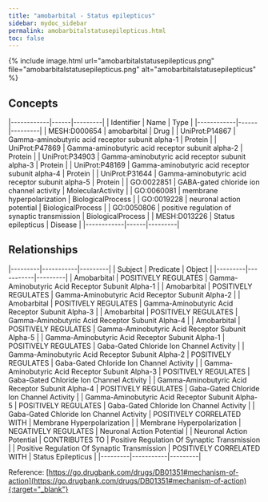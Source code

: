 ```yaml
---
title: "amobarbital - Status epilepticus"
sidebar: mydoc_sidebar
permalink: amobarbitalstatusepilepticus.html
toc: false 
---
```


{% include image.html url="amobarbitalstatusepilepticus.png" file="amobarbitalstatusepilepticus.png" alt="amobarbitalstatusepilepticus" %}

## Concepts

|------------|------|---------|
| Identifier | Name | Type    |
|------------|------|---------|
| MESH:D000654 | amobarbital | Drug |
| UniProt:P14867 | Gamma-aminobutyric acid receptor subunit alpha-1 | Protein |
| UniProt:P47869 | Gamma-aminobutyric acid receptor subunit alpha-2 | Protein |
| UniProt:P34903 | Gamma-aminobutyric acid receptor subunit alpha-3 | Protein |
| UniProt:P48169 | Gamma-aminobutyric acid receptor subunit alpha-4 | Protein |
| UniProt:P31644 | Gamma-aminobutyric acid receptor subunit alpha-5 | Protein |
| GO:0022851 | GABA-gated chloride ion channel activity | MolecularActivity |
| GO:0060081 | membrane hyperpolarization | BiologicalProcess |
| GO:0019228 | neuronal action potential | BiologicalProcess |
| GO:0050806 | positive regulation of synaptic transmission | BiologicalProcess |
| MESH:D013226 | Status epilepticus | Disease |
|------------|------|---------|

## Relationships

|---------|-----------|---------|
| Subject | Predicate | Object  |
|---------|-----------|---------|
| Amobarbital | POSITIVELY REGULATES | Gamma-Aminobutyric Acid Receptor Subunit Alpha-1 |
| Amobarbital | POSITIVELY REGULATES | Gamma-Aminobutyric Acid Receptor Subunit Alpha-2 |
| Amobarbital | POSITIVELY REGULATES | Gamma-Aminobutyric Acid Receptor Subunit Alpha-3 |
| Amobarbital | POSITIVELY REGULATES | Gamma-Aminobutyric Acid Receptor Subunit Alpha-4 |
| Amobarbital | POSITIVELY REGULATES | Gamma-Aminobutyric Acid Receptor Subunit Alpha-5 |
| Gamma-Aminobutyric Acid Receptor Subunit Alpha-1 | POSITIVELY REGULATES | Gaba-Gated Chloride Ion Channel Activity |
| Gamma-Aminobutyric Acid Receptor Subunit Alpha-2 | POSITIVELY REGULATES | Gaba-Gated Chloride Ion Channel Activity |
| Gamma-Aminobutyric Acid Receptor Subunit Alpha-3 | POSITIVELY REGULATES | Gaba-Gated Chloride Ion Channel Activity |
| Gamma-Aminobutyric Acid Receptor Subunit Alpha-4 | POSITIVELY REGULATES | Gaba-Gated Chloride Ion Channel Activity |
| Gamma-Aminobutyric Acid Receptor Subunit Alpha-5 | POSITIVELY REGULATES | Gaba-Gated Chloride Ion Channel Activity |
| Gaba-Gated Chloride Ion Channel Activity | POSITIVELY CORRELATED WITH | Membrane Hyperpolarization |
| Membrane Hyperpolarization | NEGATIVELY REGULATES | Neuronal Action Potential |
| Neuronal Action Potential | CONTRIBUTES TO | Positive Regulation Of Synaptic Transmission |
| Positive Regulation Of Synaptic Transmission | POSITIVELY CORRELATED WITH | Status Epilepticus |
|---------|-----------|---------|

Reference: [https://go.drugbank.com/drugs/DB01351#mechanism-of-action](https://go.drugbank.com/drugs/DB01351#mechanism-of-action){:target="_blank"}